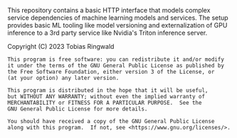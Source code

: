 This repository contains a basic HTTP interface that models complex service dependencies of machine learning
models and services. The setup provides basic ML tooling like model versioning and externalization of GPU inference 
to a 3rd party service like Nvidia's Triton inference server.  

Copyright (C) 2023 Tobias Ringwald

    This program is free software: you can redistribute it and/or modify
    it under the terms of the GNU General Public License as published by
    the Free Software Foundation, either version 3 of the License, or
    (at your option) any later version.

    This program is distributed in the hope that it will be useful,
    but WITHOUT ANY WARRANTY; without even the implied warranty of
    MERCHANTABILITY or FITNESS FOR A PARTICULAR PURPOSE.  See the
    GNU General Public License for more details.

    You should have received a copy of the GNU General Public License
    along with this program.  If not, see <https://www.gnu.org/licenses/>.

